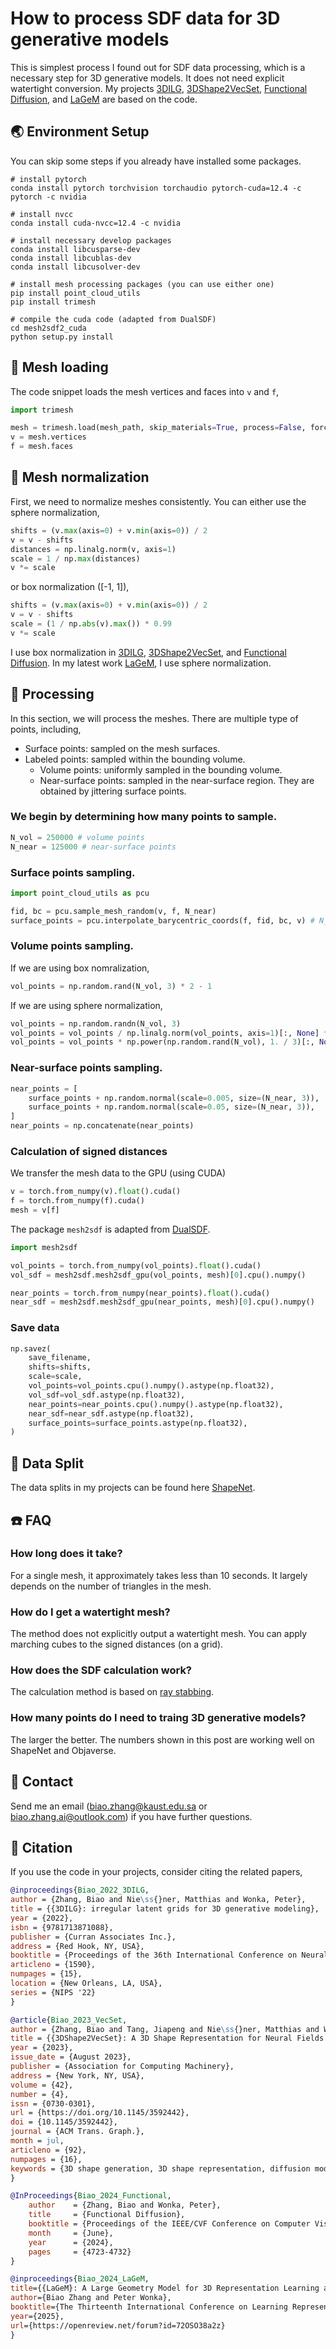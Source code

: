 
# How to process SDF data for 3D generative models

This is simplest process I found out for SDF data processing, which is a necessary step for 3D generative models. It does not need explicit watertight conversion. My projects [3DILG](https://github.com/1zb/3DILG), [3DShape2VecSet](https://github.com/1zb/3DShape2VecSet), [Functional Diffusion](https://1zb.github.io/functional-diffusion/), and [LaGeM](https://1zb.github.io/LaGeM) are based on the code.

## :earth_asia: Environment Setup
You can skip some steps if you already have installed some packages.

```
# install pytorch
conda install pytorch torchvision torchaudio pytorch-cuda=12.4 -c pytorch -c nvidia

# install nvcc
conda install cuda-nvcc=12.4 -c nvidia

# install necessary develop packages
conda install libcusparse-dev
conda install libcublas-dev
conda install libcusolver-dev

# install mesh processing packages (you can use either one)
pip install point_cloud_utils
pip install trimesh

# compile the cuda code (adapted from DualSDF)
cd mesh2sdf2_cuda
python setup.py install
```

## :floppy_disk: Mesh loading

The code snippet loads the mesh vertices and faces into `v` and `f`,
```python
import trimesh

mesh = trimesh.load(mesh_path, skip_materials=True, process=False, force='mesh')
v = mesh.vertices
f = mesh.faces
```

## :pencil: Mesh normalization
First, we need to normalize meshes consistently. You can either use the sphere normalization,
```python
shifts = (v.max(axis=0) + v.min(axis=0)) / 2
v = v - shifts
distances = np.linalg.norm(v, axis=1)
scale = 1 / np.max(distances)
v *= scale
```
or box normalization ([-1, 1]),

```python
shifts = (v.max(axis=0) + v.min(axis=0)) / 2
v = v - shifts
scale = (1 / np.abs(v).max()) * 0.99
v *= scale
```

I use box normalization in [3DILG](https://github.com/1zb/3DILG), [3DShape2VecSet](https://github.com/1zb/3DShape2VecSet), and [Functional Diffusion](https://1zb.github.io/functional-diffusion/). In my latest work [LaGeM](https://1zb.github.io/LaGeM), I use sphere normalization.

## :hammer: Processing

In this section, we will process the meshes. There are multiple type of points, including,

- Surface points: sampled on the mesh surfaces.
- Labeled points: sampled within the bounding volume.
    + Volume points: uniformly sampled in the bounding volume.
    + Near-surface points: sampled in the near-surface region. They are obtained by jittering surface points.

### We begin by determining how many points to sample.

```python
N_vol = 250000 # volume points
N_near = 125000 # near-surface points
```

### Surface points sampling.
```python
import point_cloud_utils as pcu

fid, bc = pcu.sample_mesh_random(v, f, N_near)
surface_points = pcu.interpolate_barycentric_coords(f, fid, bc, v) # N_near x 3
```

### Volume points sampling.

If we are using box nomralization,
```python
vol_points = np.random.rand(N_vol, 3) * 2 - 1
```
If we are using sphere normalization,
```python
vol_points = np.random.randn(N_vol, 3)
vol_points = vol_points / np.linalg.norm(vol_points, axis=1)[:, None] * np.sqrt(3)
vol_points = vol_points * np.power(np.random.rand(N_vol), 1. / 3)[:, None]
```

### Near-surface points sampling.
```python
near_points = [
    surface_points + np.random.normal(scale=0.005, size=(N_near, 3)),
    surface_points + np.random.normal(scale=0.05, size=(N_near, 3)),
]
near_points = np.concatenate(near_points)
```

### Calculation of signed distances
We transfer the mesh data to the GPU (using CUDA)
```python
v = torch.from_numpy(v).float().cuda()
f = torch.from_numpy(f).cuda()
mesh = v[f]
```
The package `mesh2sdf` is adapted from [DualSDF](https://github.com/zekunhao1995/DualSDF).
```python
import mesh2sdf

vol_points = torch.from_numpy(vol_points).float().cuda()
vol_sdf = mesh2sdf.mesh2sdf_gpu(vol_points, mesh)[0].cpu().numpy()

near_points = torch.from_numpy(near_points).float().cuda()
near_sdf = mesh2sdf.mesh2sdf_gpu(near_points, mesh)[0].cpu().numpy()
```

### Save data
```python
np.savez(
    save_filename, 
    shifts=shifts,
    scale=scale,
    vol_points=vol_points.cpu().numpy().astype(np.float32),
    vol_sdf=vol_sdf.astype(np.float32), 
    near_points=near_points.cpu().numpy().astype(np.float32), 
    near_sdf=near_sdf.astype(np.float32), 
    surface_points=surface_points.astype(np.float32),
)
```

## :fork_and_knife: Data Split
The data splits in my projects can be found here [ShapeNet](shapenet_split).

## :phone: FAQ
### How long does it take?
For a single mesh, it approximately takes less than 10 seconds. It largely depends on the number of triangles in the mesh.
### How do I get a watertight mesh?
The method does not explicitly output a watertight mesh. You can apply marching cubes to the signed distances (on a grid).
### How does the SDF calculation work?
The calculation method is based on [ray stabbing](https://ieeexplore.ieee.org/document/1196006).
### How many points do I need to traing 3D generative models?
The larger the better. The numbers shown in this post are working well on ShapeNet and Objaverse.

## :e-mail: Contact

Send me an email (biao.zhang@kaust.edu.sa or biao.zhang.ai@outlook.com) if you have further questions.

## :blue_book: Citation

If you use the code in your projects, consider citing the related papers,
```bibtex
@inproceedings{Biao_2022_3DILG,
author = {Zhang, Biao and Nie\ss{}ner, Matthias and Wonka, Peter},
title = {{3DILG}: irregular latent grids for 3D generative modeling},
year = {2022},
isbn = {9781713871088},
publisher = {Curran Associates Inc.},
address = {Red Hook, NY, USA},
booktitle = {Proceedings of the 36th International Conference on Neural Information Processing Systems},
articleno = {1590},
numpages = {15},
location = {New Orleans, LA, USA},
series = {NIPS '22}
}
```

```bibtex
@article{Biao_2023_VecSet,
author = {Zhang, Biao and Tang, Jiapeng and Nie\ss{}ner, Matthias and Wonka, Peter},
title = {{3DShape2VecSet}: A 3D Shape Representation for Neural Fields and Generative Diffusion Models},
year = {2023},
issue_date = {August 2023},
publisher = {Association for Computing Machinery},
address = {New York, NY, USA},
volume = {42},
number = {4},
issn = {0730-0301},
url = {https://doi.org/10.1145/3592442},
doi = {10.1145/3592442},
journal = {ACM Trans. Graph.},
month = jul,
articleno = {92},
numpages = {16},
keywords = {3D shape generation, 3D shape representation, diffusion models, shape reconstruction, generative models}
}
```

```bibtex
@InProceedings{Biao_2024_Functional,
    author    = {Zhang, Biao and Wonka, Peter},
    title     = {Functional Diffusion},
    booktitle = {Proceedings of the IEEE/CVF Conference on Computer Vision and Pattern Recognition (CVPR)},
    month     = {June},
    year      = {2024},
    pages     = {4723-4732}
}
```

```bibtex
@inproceedings{Biao_2024_LaGeM,
title={{LaGeM}: A Large Geometry Model for 3D Representation Learning and Diffusion},
author={Biao Zhang and Peter Wonka},
booktitle={The Thirteenth International Conference on Learning Representations},
year={2025},
url={https://openreview.net/forum?id=72OSO38a2z}
}
```
